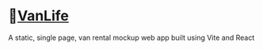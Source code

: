 # 🚐[VanLife](https://harryjamesgreenblatt.github.io/VanLife/)

A static, single page, van rental mockup web app built using Vite and React
